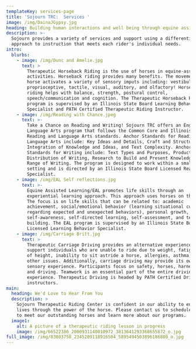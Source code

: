 ```yaml
---
templateKey: services-page
title: 'Sojourn TRC:  Services '
image: /img/DainaJGypsy.jpg
heading: Building human interactions and well being through equine assisted activities.
description: >-
  Sojourn provides a variety of services and support using a differentiated
  approach to instruction that meets each rider's individual needs.
intro:
  blurbs:
    - image: /img/Dunc and Amelie.jpg
      text: >
        Therapeutic Horseback Riding is the use of horses in equine-assisted
        activities. Horseback riding provides many benefits. The movement of the
        horse activates a variety of sensory imputs including: vestibular,
        proprioceptive, tactile, visual, auditory, and olfactory! Horseback
        riding helps with balance, strength, postural control,
        speech/communication and cognition. The Therapeutic Horseback Riding
        program is supervised by an Illinois State Board Learning Behavior
        Specialist and PATH Certified Therapeutic Riding Instructor.
    - image: /img/Reading with Chance.jpeg
      text: >-
        Take a Chance on Reading and Writing! Sojourn TRC offers an English
        Language Arts program that follows the Common Core and Illinois State
        Reading and Language Arts standards. Anchor Standards for Reading and
        Language Arts include: Key Ideas and Details, Craft and Structure,
        Integration of Knowledge and Ideas, and Text Complexity. Anchor
        Standards for Writing include: Text Types and Purposes, Production and
        Distribution of Writing, Research to Build and Present Knowledge, and
        Range of Writing. The program is designed to work within a small group
        setting and is directed by an Illinois State Board Licensed Reading
        Specialist. 
    - image: /img/EAL Self reflections.jpg
      text: >-
        Equine Assisted Learning/EAL promotes life skills through an
        experiential learning approach. This approach uses horses on the ground.
        The focus is on life skills that can be related to: academic
        achievement, social/emotional behavior (learning situational cues
        regarding expected and unexpected behaviors), personal growth,
        self-awareness, self-directed learning, self-assessment, and team
        building. The EAL program is supervised by an Illinois State Board
        Licensed Learning Behavior Specialist. 
    - image: /img/Carriage Britt.jpg
      text: >
        Therapeutic Carriage Driving provides an alternative experience that may
        support individuals who are unable to ride due to weight, fatigue, fear
        of height, inability to sit astride a horse, allergies, asthma, and
        other issues. Additionally, carriage driving may provide its own, unique
        sensory experience. Participants focus on safety, horses, harnessing,
        and driving. Teamwork is an essential part of the entire driving
        experience. Therapeutic Driving is headed by PATH Certified Driving
        instructors. 
main:
  heading: We'd Love to Hear From You
  description: >
    Sojourn Therapeutic Riding Center is confident in our ability to enhance
    lives through the power of the horse. Please contact us to schedule a visit
    to meet our outstanding horses and learn more about our programs. 
  image1:
    alt: A picture of a therapeutic riding lesson in progress
    image: /img/66522386_2000931140010972_3813641293368655872_o.jpg
full_image: /img/83083758_2345209118916504_5895494503896186880_o.jpg
---
```



